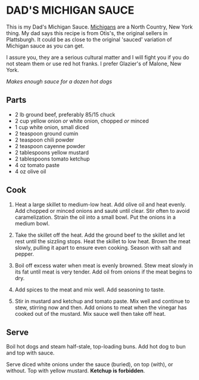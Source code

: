DAD'S MICHIGAN SAUCE
====================

This is my Dad's Michigan Sauce.
[Michigans](https://en.wikipedia.org/wiki/Michigan_hot_dog) are a North Country, New York thing.
My dad says this recipe is from Otis's, the original sellers in Plattsburgh.
It could be as close to the original 'sauced' variation of Michigan sauce as you can get.

I assure you, they are a serious cultural matter and I will fight you if you do not steam them or use red hot franks.
I prefer Glazier's of Malone, New York.

_Makes enough sauce for a dozen hot dogs_

Parts
-----

- 2 lb ground beef, preferably 85/15 chuck
- 2 cup yellow onion _or_ white onion, chopped _or_ minced
- 1 cup white onion, small diced
- 2 teaspoon ground cumin
- 2 teaspoon chili powder
- 2 teaspoon cayenne powder
- 2 tablespoons yellow mustard
- 2 tablespoons tomato ketchup
- 4 oz tomato paste
- 4 oz olive oil

Cook
----

1. Heat a large skillet to medium-low heat.
Add olive oil and heat evenly.
Add chopped or minced onions and sauté until clear.
Stir often to avoid caramelization.
Strain the oil into a small bowl.
Put the onions in a medium bowl.

2. Take the skillet off the heat.
Add the ground beef to the skillet and let rest until the sizzling stops.
Heat the skillet to low heat.
Brown the meat slowly, pulling it apart to ensure even cooking.
Season with salt and pepper.

3. Boil off excess water when meat is evenly browned.
Stew meat slowly in its fat until meat is very tender.
Add oil from onions if the meat begins to dry.

4. Add spices to the meat and mix well.
Add seasoning to taste.

5. Stir in mustard and ketchup and tomato paste.
Mix well and continue to stew, stirring now and then.
Add onions to meat when the vinegar has cooked out of the mustard.
Mix sauce well then take off heat.

Serve
-----

Boil hot dogs and steam half-stale, top-loading buns.
Add hot dog to bun and top with sauce.

Serve diced white onions under the sauce (buried), on top (with), or without.
Top with yellow mustard.
**Ketchup is forbidden**.
